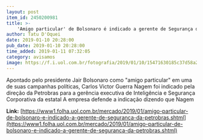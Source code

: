 ```yaml
---
layout: post
item_id: 2450200981
title: >-
    'Amigo particular' de Bolsonaro é indicado a gerente de Segurança da Petrobras
author: Tatu D'Oquei
date: 2019-01-10 20:28:00
pub_date: 2019-01-10 20:28:00
time_added: 2019-01-11 07:32:05
category: avisamos
image: https://f.i.uol.com.br/fotografia/2019/01/10/15471630185c37d58a271fd_1547163018_3x2_rt.jpg
---
```


Apontado pelo presidente Jair Bolsonaro como "amigo particular" em uma de suas campanhas políticas, Carlos Victor Guerra Nagem foi indicado pela direção da Petrobras para a gerência executiva de Inteligência e Segurança Corporativa da estatal A empresa defende a indicação dizendo que Nagem 

**Link:** [https://www1.folha.uol.com.br/mercado/2019/01/amigo-particular-de-bolsonaro-e-indicado-a-gerente-de-seguranca-da-petrobras.shtml](https://www1.folha.uol.com.br/mercado/2019/01/amigo-particular-de-bolsonaro-e-indicado-a-gerente-de-seguranca-da-petrobras.shtml)

